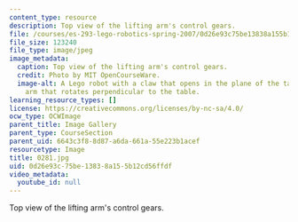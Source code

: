 ```yaml
---
content_type: resource
description: Top view of the lifting arm's control gears.
file: /courses/es-293-lego-robotics-spring-2007/0d26e93c75be13838a155b12cd56ffdf_0281.jpg
file_size: 123240
file_type: image/jpeg
image_metadata:
  caption: Top view of the lifting arm's control gears.
  credit: Photo by MIT OpenCourseWare.
  image-alt: A Lego robot with a claw that opens in the plane of the table, and an
    arm that rotates perpendicular to the table.
learning_resource_types: []
license: https://creativecommons.org/licenses/by-nc-sa/4.0/
ocw_type: OCWImage
parent_title: Image Gallery
parent_type: CourseSection
parent_uid: 6643c3f8-8d87-a6da-661a-55e223b1acef
resourcetype: Image
title: 0281.jpg
uid: 0d26e93c-75be-1383-8a15-5b12cd56ffdf
video_metadata:
  youtube_id: null
---
```

Top view of the lifting arm's control gears.